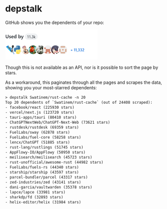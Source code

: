 # depstalk

GitHub shows you the dependents of your repo:

![](https://github.com/Swatinem/depstalk/blob/master/used-by.png?raw=true)

Though this is not available as an API, nor is it possible to sort the page by stars.

As a workaround, this paginates through all the pages and scrapes the data,
showing you your most-starred dependents:

```
> depstalk Swatinem/rust-cache -n 20
Top 20 dependents of `Swatinem/rust-cache` (out of 24408 scraped):
- facebook/react (225930 stars)
- vercel/next.js (123720 stars)
- tauri-apps/tauri (80410 stars)
- ChatGPTNextWeb/ChatGPT-Next-Web (73621 stars)
- rustdesk/rustdesk (69359 stars)
- FuelLabs/sway (62878 stars)
- FuelLabs/fuel-core (58258 stars)
- lencx/ChatGPT (51885 stars)
- rust-lang/rustlings (51745 stars)
- AppFlowy-IO/AppFlowy (50950 stars)
- meilisearch/meilisearch (45723 stars)
- rust-unofficial/awesome-rust (44982 stars)
- FuelLabs/fuels-rs (44340 stars)
- starship/starship (43597 stars)
- parcel-bundler/parcel (43317 stars)
- zed-industries/zed (43141 stars)
- dani-garcia/vaultwarden (35378 stars)
- lapce/lapce (33981 stars)
- sharkdp/fd (32893 stars)
- helix-editor/helix (31984 stars)
```
